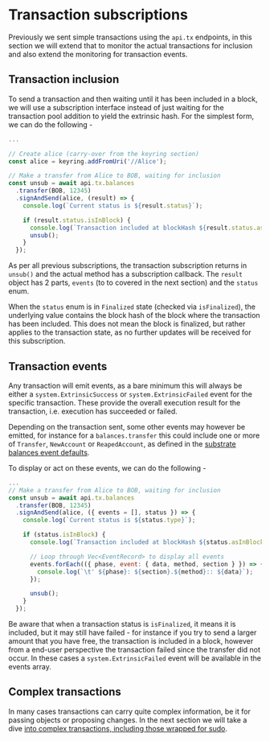 # Transaction subscriptions

Previously we sent simple transactions using the `api.tx` endpoints, in this section we will extend that to monitor the actual transactions for inclusion and also extend the monitoring for transaction events.

## Transaction inclusion

To send a transaction and then waiting until it has been included in a block, we will use a subscription interface instead of just waiting for the transaction pool addition to yield the extrinsic hash. For the simplest form, we can do the following -

```js
...

// Create alice (carry-over from the keyring section)
const alice = keyring.addFromUri('//Alice');

// Make a transfer from Alice to BOB, waiting for inclusion
const unsub = await api.tx.balances
  .transfer(BOB, 12345)
  .signAndSend(alice, (result) => {
    console.log(`Current status is ${result.status}`);

    if (result.status.isInBlock) {
      console.log(`Transaction included at blockHash ${result.status.asInBlock}`);
      unsub();
    }
  });
```

As per all previous subscriptions, the transaction subscription returns in `unsub()` and the actual method has a subscription callback. The `result` object has 2 parts, `events` (to to covered in the next section) and the `status` enum.

When the `status` enum is in `Finalized` state (checked via `isFinalized`), the underlying value contains the block hash of the block where the transaction has been included. This does not mean the block is finalized, but rather applies to the transaction state, as no further updates will be received for this subscription.

## Transaction events

Any transaction will emit events, as a bare minimum this will always be either a `system.ExtrinsicSuccess` or `system.ExtrinsicFailed` event for the specific transaction. These provide the overall execution result for the transaction, i.e. execution has succeeded or failed.

Depending on the transaction sent, some other events may however be emitted, for instance for a `balances.transfer` this could include one or more of `Transfer`, `NewAccount` or `ReapedAccount`, as defined in the [substrate balances event defaults](../substrate/events.md#balances).

To display or act on these events, we can do the following -

```js
...
// Make a transfer from Alice to BOB, waiting for inclusion
const unsub = await api.tx.balances
  .transfer(BOB, 12345)
  .signAndSend(alice, ({ events = [], status }) => {
    console.log(`Current status is ${status.type}`);

    if (status.isInBlock) {
      console.log(`Transaction included at blockHash ${status.asInBlock}`);

      // Loop through Vec<EventRecord> to display all events
      events.forEach(({ phase, event: { data, method, section } }) => {
        console.log(`\t' ${phase}: ${section}.${method}:: ${data}`);
      });

      unsub();
    }
  });
```

Be aware that when a transaction status is `isFinalized`, it means it is included, but it may still have failed - for instance if you try to send a larger amount that you have free, the transaction is included in a block, however from a end-user perspective the transaction failed since the transfer did not occur. In these cases a `system.ExtrinsicFailed` event will be available in the events array.

## Complex transactions

In many cases transactions can carry quite complex information, be it for passing objects or proposing changes. In the next section we will take a dive [into complex transactions, including those wrapped for sudo](api.tx.wrap.md).
